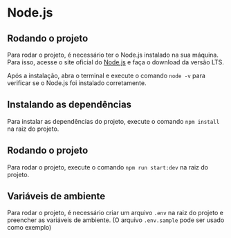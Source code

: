 # Node.js

## Rodando o projeto

Para rodar o projeto, é necessário ter o Node.js instalado na sua máquina. Para isso, acesse o site oficial do [Node.js](https://nodejs.org/en/) e faça o download da versão LTS.

Após a instalação, abra o terminal e execute o comando `node -v` para verificar se o Node.js foi instalado corretamente.

## Instalando as dependências

Para instalar as dependências do projeto, execute o comando `npm install` na raiz do projeto.

## Rodando o projeto

Para rodar o projeto, execute o comando `npm run start:dev` na raiz do projeto.

## Variáveis de ambiente

Para rodar o projeto, é necessário criar um arquivo `.env` na raiz do projeto e preencher as variáveis de ambiente. (O arquivo `.env.sample` pode ser usado como exemplo)
